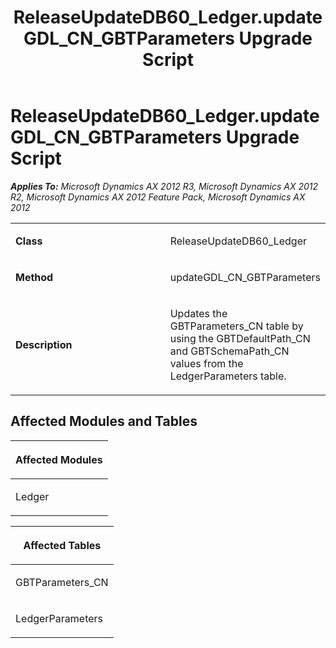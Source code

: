 ﻿---
title: ReleaseUpdateDB60_Ledger.updateGDL_CN_GBTParameters Upgrade Script
TOCTitle: ReleaseUpdateDB60_Ledger.updateGDL_CN_GBTParameters Upgrade Script
ms:assetid: ca678b10-15ca-57b2-e629-80e518495954
ms:mtpsurl: https://msdn.microsoft.com/en-us/library/JJ719638(v=AX.60)
ms:contentKeyID: 49711205
ms.date: 05/18/2015
mtps_version: v=AX.60
---

# ReleaseUpdateDB60\_Ledger.updateGDL\_CN\_GBTParameters Upgrade Script 


_**Applies To:** Microsoft Dynamics AX 2012 R3, Microsoft Dynamics AX 2012 R2, Microsoft Dynamics AX 2012 Feature Pack, Microsoft Dynamics AX 2012_

<table>
<colgroup>
<col style="width: 50%" />
<col style="width: 50%" />
</colgroup>
<tbody>
<tr class="odd">
<td><p><strong>Class</strong></p></td>
<td><p>ReleaseUpdateDB60_Ledger</p></td>
</tr>
<tr class="even">
<td><p><strong>Method</strong></p></td>
<td><p>updateGDL_CN_GBTParameters</p></td>
</tr>
<tr class="odd">
<td><p><strong>Description</strong></p></td>
<td><p>Updates the GBTParameters_CN table by using the GBTDefaultPath_CN and GBTSchemaPath_CN values from the LedgerParameters table.</p></td>
</tr>
</tbody>
</table>


## Affected Modules and Tables

<table>
<colgroup>
<col style="width: 100%" />
</colgroup>
<thead>
<tr class="header">
<th><p>Affected Modules</p></th>
</tr>
</thead>
<tbody>
<tr class="odd">
<td><p>Ledger</p></td>
</tr>
</tbody>
</table>


<table>
<colgroup>
<col style="width: 100%" />
</colgroup>
<thead>
<tr class="header">
<th><p>Affected Tables</p></th>
</tr>
</thead>
<tbody>
<tr class="odd">
<td><p>GBTParameters_CN</p></td>
</tr>
<tr class="even">
<td><p>LedgerParameters</p></td>
</tr>
</tbody>
</table>

  


